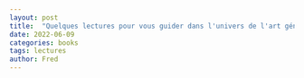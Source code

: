 ```yaml
---
layout: post
title:  "Quelques lectures pour vous guider dans l'univers de l'art génératif"
date: 2022-06-09
categories: books
tags: lectures
author: Fred
---
```


# 